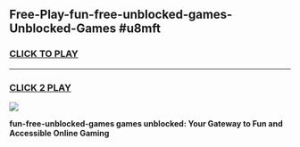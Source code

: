 
## Free-Play-fun-free-unblocked-games-Unblocked-Games #u8mft
<h3>
<a href="https://news.freeplayer.one?title=fun-free-unblocked-games&ref=8M">CLICK TO PLAY</a></h3>
<hr>

<h3>
<a href="https://news.freeplayer.one?title=fun-free-unblocked-games&ref=8M">CLICK 2 PLAY</a>
  
</h3>

<a href="https://news.freeplayer.one?title=fun-free-unblocked-games&ref=8M"><img src="https://clearcache.store/games.png"></a>


**fun-free-unblocked-games games unblocked: Your Gateway to Fun and Accessible Online Gaming**
